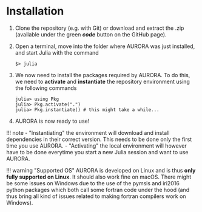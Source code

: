 # Installation

1. Clone the repository (e.g. with Git) or download and extract the .zip (available under the green _**code**_ button on the GitHub page).

2. Open a terminal, move into the folder where AURORA was just installed, and start Julia with the command
   ```
   $> julia
   ```

3. We now need to install the packages required by AURORA. To do this, we need to **activate** and **instantiate** the repository environment using the following commands
   ```julia-repl
   julia> using Pkg
   julia> Pkg.activate(".")
   julia> Pkg.instantiate() # this might take a while...
   ```

4. AURORA is now ready to use!


!!! note
    - "Instantiating" the environment will download and install dependencies in their correct version. This needs to be done only the first time you use AURORA.
    - "Activating" the local environment will however have to be done everytime you start a new Julia session and want to use AURORA.

!!! warning "Supported OS"
    AURORA is developed on Linux and is thus **only fully supported on Linux**. It should also work fine on macOS. There might be some issues on Windows due to the use of the pymsis and iri2016 python packages which both call some fortran code under the hood (and thus bring all kind of issues related to making fortran compilers work on Windows).